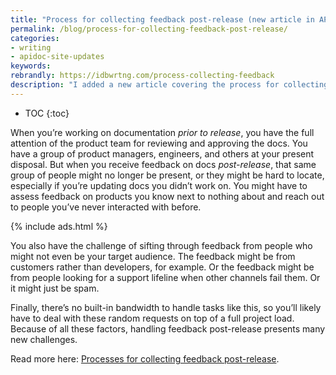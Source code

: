 ```yaml
---
title: "Process for collecting feedback post-release (new article in API doc course)"
permalink: /blog/process-for-collecting-feedback-post-release/
categories:
- writing
- apidoc-site-updates
keywords:
rebrandly: https://idbwrtng.com/process-collecting-feedback
description: "I added a new article covering the process for collecting and addressing feedback post-release in my API doc course. Collecting feedback post-release involves a host of new challenges and processes, such as how to optimize your feedback form, how to account for random externally driven requests across your dev portal, how to process the feedback from incoming requests, and so on."
---
```


* TOC
{:toc}

When you’re working on documentation *prior to release*, you have the full attention of the product team for reviewing and approving the docs. You have a group of product managers, engineers, and others at your present disposal. But when you receive feedback on docs *post-release*, that same group of people might no longer be present, or they might be hard to locate, especially if you’re updating docs you didn’t work on. You might have to assess feedback on products you know next to nothing about and reach out to people you’ve never interacted with before.

{% include ads.html %}

You also have the challenge of sifting through feedback from people who might not even be your target audience. The feedback might be from customers rather than developers, for example. Or the feedback might be from people looking for a support lifeline when other channels fail them. Or it might just be spam.

Finally, there’s no built-in bandwidth to handle tasks like this, so you’ll likely have to deal with these random requests on top of a full project load. Because of all these factors, handling feedback post-release presents many new challenges.

Read more here: [Processes for collecting feedback post-release](https://idratherbewriting.com/learnapidoc/docapis_collecting_feedback_post_release.html).
